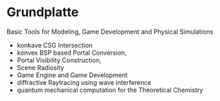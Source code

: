 # Grundplatte
Basic Tools for Modeling, Game Development and Physical Simulations 

* konkave CSG Intersection  
* konvex BSP based Portal Conversion, 
* Portal Visibility Construction, 
* Scene Radiosity
* Game Engine and Game Development
* diffractive Raytracing using wave interference
* quantum mechanical computation for the Theoretical Chemistry

